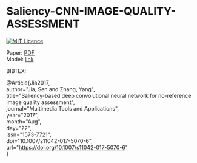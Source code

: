 # Saliency-CNN-IMAGE-QUALITY-ASSESSMENT
[![MIT Licence](https://badges.frapsoft.com/os/mit/mit.svg?v=103)](https://opensource.org/licenses/mit-license.php)

Paper: [PDF](https://link.springer.com/article/10.1007/s11042-017-5070-6)  
Model: [link](https://drive.google.com/open?id=0B-NkNGhp_DJQNFdwZzBBdjY1dDA)


BIBTEX:

@Article\{Jia2017,  
author="Jia, Sen and Zhang, Yang",  
title="Saliency-based deep convolutional neural network for no-reference image quality assessment",  
journal="Multimedia Tools and Applications",  
year="2017",  
month="Aug",  
day="22",  
issn="1573-7721",  
doi="10.1007/s11042-017-5070-6",  
url="https://doi.org/10.1007/s11042-017-5070-6"  
\}  
